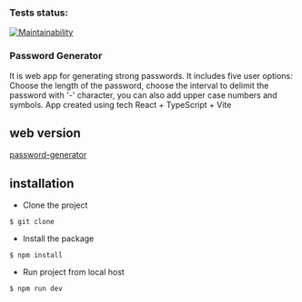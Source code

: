 ### Tests status:

[![Maintainability](https://api.codeclimate.com/v1/badges/130e41968143ab1a3d48/maintainability)](https://codeclimate.com/github/marininiurii/Password-Generator/maintainability)

### Password Generator

It is web app for generating strong passwords. It includes five user options: Choose the length of the password, choose the interval to delimit the password with '-' character, you can also add upper case numbers and symbols.
App created using tech React + TypeScript + Vite

## web version

[password-generator](password-generator-sigma-ruby.vercel.app)

## installation

- Сlone the project

```
$ git clone
```

- Install the package

```
$ npm install
```

- Run project from local host

```
$ npm run dev
```
